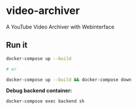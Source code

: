 # video-archiver
A YouTube Video Archiver with Webinterface

## Run it

````bash
docker-compose up --build

# or

docker-compose up --build && docker-compose down
````

**Debug backend container:**

````bash
docker-compose exec backend sh
````